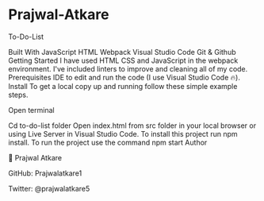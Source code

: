 # Prajwal-Atkare
To-Do-List 

Built With
JavaScript
HTML
Webpack
Visual Studio Code
Git & Github
Getting Started
I have used HTML CSS and JavaScript in the webpack environment.
I've included linters to improve and cleaning all of my code.
Prerequisites
IDE to edit and run the code (I use Visual Studio Code 🔥).
Install
To get a local copy up and running follow these simple example steps.

Open terminal

Cd to-do-list folder
Open index.html from src folder in your local browser or using Live Server in Visual Studio Code.
To install this project run npm install.
To run the project use the command npm start
Author



👤 Prajwal Atkare




GitHub:<a> Prajwalatkare1</a>



Twitter: @prajwalatkare5

